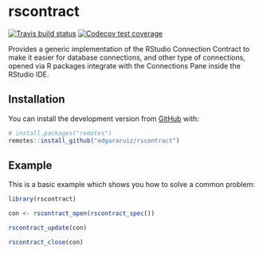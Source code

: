 
<!-- README.md is generated from README.Rmd. Please edit that file -->

# rscontract

<!-- badges: start -->

[![Travis build
status](https://travis-ci.org/edgararuiz/rscontract.svg?branch=master)](https://travis-ci.org/edgararuiz/rscontract)
[![Codecov test
coverage](https://codecov.io/gh/edgararuiz/rscontract/branch/master/graph/badge.svg)](https://codecov.io/gh/edgararuiz/rscontract?branch=master)
<!-- badges: end -->

Provides a generic implementation of the RStudio Connection Contract to
make it easier for database connections, and other type of connections,
opened via R packages integrate with the Connections Pane inside the
RStudio IDE.

## Installation

You can install the development version from
[GitHub](https://github.com/) with:

``` r
# install.packages("remotes")
remotes::install_github("edgararuiz/rscontract")
```

## Example

This is a basic example which shows you how to solve a common problem:

``` r
library(rscontract)

con <- rscontract_open(rscontract_spec())

rscontract_update(con)

rscontract_close(con)
```
